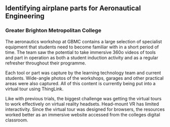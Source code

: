 ## Identifying airplane parts for Aeronautical Engineering
### Greater Brighton Metropolitan College

The aeronautics workshop at GBMC contains a large selection of specialist equipment that students need to become familiar with in a short period of time. The team saw the potential to take immersive 360o videos of tools and part in operation as both a student induction activity and as a regular refresher throughout their programme.

Each tool or part was capture by the learning technology team and current students. Wide-angle photos of the workshops, garages and other practical areas were also captured. All of this content is currently being put into a virtual tour using ThingLink.

Like with previous trials, the biggest challenge was getting the virtual tours to work effectively on virtual reality headsets. Head-mount VR has limited interactivity. Since the virtual tour was designed for browsers, the resources worked better as an immersive website accessed from the colleges digital classroom. 
